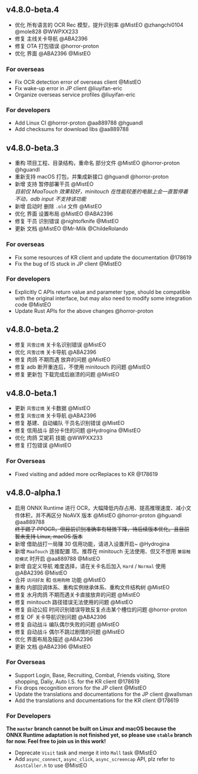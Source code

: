 ## v4.8.0-beta.4

- 优化 所有语言的 OCR Rec 模型，提升识别率 @MistEO @zhangchi0104 @mole828 @WWPXX233
- 修复 主线关卡导航 @ABA2396
- 修复 OTA 打包错误 @horror-proton
- 优化 界面 @ABA2396 @MistEO

### For overseas

- Fix OCR detection error of overseas client @MistEO
- Fix wake-up error in JP client @liuyifan-eric
- Organize overseas service profiles @liuyifan-eric

### For developers

- Add Linux CI @horror-proton @aa889788 @hguandl
- Add checksums for download libs @aa889788

## v4.8.0-beta.3

- 重构 项目工程、目录结构，重命名 部分文件 @MistEO @horror-proton @hguandl
- 重新支持 macOS 打包，并集成新接口 @hguandl @horror-proton
- 新增 支持 暂停部署干员 @MistEO  
  _目前仅 MaaTouch 效果较好，minitouch 在性能较差的电脑上会一直暂停着不动，adb input 不支持该功能_
- 新增 启动时 删除 `.old` 文件 @MistEO
- 优化 界面 设置布局 @MistEO @ABA2396
- 修复 干员 识别错误 @nightofknife @MistEO
- 更新 文档 @MistEO @Mr-Milk @ChildeRolando

### For overseas

- Fix some resources of KR client and update the documentation @178619
- Fix the bug of IS stuck in JP client @MistEO

### For developers

- Explicitly C APIs return value and parameter type, should be compatible with the original interface, but may also need to modify some integration code @MistEO
- Update Rust APIs for the above changes @horror-proton

## v4.8.0-beta.2

- 修复 `风雪过境` 关卡名识别错误 @MistEO
- 优化 `风雪过境` 关卡导航 @ABA2396
- 修复 肉鸽 不期而遇 放弃的问题 @MistEO
- 修复 adb 断开重连后，不使用 minitouch 的问题 @MistEO
- 修复 更新包 下载完成后崩溃的问题 @MistEO

## v4.8.0-beta.1

- 更新 `风雪过境` 关卡数据 @MistEO
- 修复 `风雪过境` 关卡导航 @ABA2396
- 修复 基建、自动编队 干员名识别错误 @MistEO
- 修复 信用战斗 部分卡住的问题 @Hydrogina @MistEO
- 优化 肉鸽 艾妮莉 技能 @WWPXX233
- 修复 打包错误 @MistEO

### For Overseas

- Fixed visiting and added more ocrReplaces to KR @178619

## v4.8.0-alpha.1

- 启用 ONNX Runtime 进行 OCR，大幅降低内存占用、提高推理速度、减小文件体积，并不再区分 NoAVX 版本 @MistEO @horror-proton @hguandl @aa889788  
    ~~终于踢了 PPOCR，但目前识别准确率有轻微下降，待后续版本优化。且目前暂未支持 Linux, macOS 版本~~
- 新增 借助战打一局赚 30 信用功能，请进入设置开启~ @Hydrogina
- 新增 `MaaTouch` 连接配置 项。推荐在 minitouch 无法使用、但又不想用 `兼容触控模式` 时开启 @aa889788 @MistEO
- 新增 自定义导航 难度选择，请在关卡名后加入 `Hard` / `Normal` 使用 @ABA2396 @MistEO
- 合并 `访问好友` 和 `信用购物` 功能 @MistEO
- 重构 内部回调体系、重构实例继承体系、重构文件结构树 @MistEO
- 修复 水月肉鸽 不期而遇关卡直接放弃的问题 @MistEO
- 修复 minitouch 路径错误无法使用的问题 @MistEO
- 修复 自动公招 时间识别错误导致反复点击某个槽位的问题 @horror-proton
- 修复 OF 关卡导航识别问题 @ABA2396
- 修复 自动战斗 编队偶尔失败的问题 @MistEO
- 修复 自动战斗 偶尔不跳过剧情的问题 @MistEO
- 优化 界面布局及描述 @ABA2396
- 更新 文档 @ABA2396 @MistEO

### For Overseas

- Support Login, Base, Recruiting, Combat, Friends visiting, Store shopping, Daliy, Auto I.S. for the KR client @178619
- Fix drops recognition errors for the JP client @MistEO
- Update the translations and documentations for the JP client @wallsman
- Add the translations and documentations for the KR client @178619

### For Developers

**The `master` branch cannot be built on Linux and macOS because the ONNX Runtime adaptation is not finished yet, so please use `stable` branch for now. Feel free to join us in this work!**

- Deprecate `Visit` task and merge it into `Mall` task @MistEO
- Add `async_connect`, `async_click`, `async_screencap` API, plz refer to `AsstCaller.h` to use @MistEO
